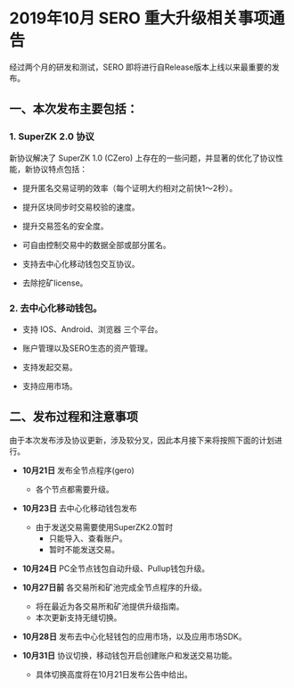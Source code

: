 # 2019年10月 SERO 重大升级相关事项通告

经过两个月的研发和测试，SERO 即将进行自Release版本上线以来最重要的发布。



## 一、本次发布主要包括：

### 1. SuperZK 2.0 协议

新协议解决了 SuperZK 1.0 (CZero) 上存在的一些问题，并显著的优化了协议性能，新协议特点包括：

* 提升匿名交易证明的效率（每个证明大约相对之前快1～2秒）。

* 提升区块同步时交易校验的速度。

* 提升交易签名的安全度。

* 可自由控制交易中的数据全部或部分匿名。

* 支持去中心化移动钱包交互协议。

* 去除挖矿license。

### 2. 去中心化移动钱包。

* 支持 IOS、Android、浏览器 三个平台。

* 账户管理以及SERO生态的资产管理。

* 支持发起交易。

* 支持应用市场。



## 二、发布过程和注意事项

由于本次发布涉及协议更新，涉及软分叉，因此本月接下来将按照下面的计划进行。

* **10月21日** 发布全节点程序(gero)
  * 各个节点都需要升级。

* **10月23日** 去中心化移动钱包发布
  * 由于发送交易需要使用SuperZK2.0暂时
     * 只能导入、查看账户。
     * 暂时不能发送交易。 

* **10月24日** PC全节点钱包自动升级、Pullup钱包升级。

* **10月27日前** 各交易所和矿池完成全节点程序的升级。
   * 将在最近为各交易所和矿池提供升级指南。
   * 本次更新支持无缝切换。

* **10月28日** 发布去中心化轻钱包的应用市场，以及应用市场SDK。

* **10月31日** 协议切换，移动钱包开启创建账户和发送交易功能。
   * 具体切换高度将在10月21日发布公告中给出。